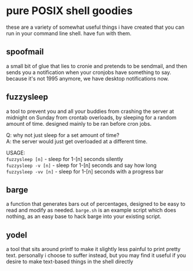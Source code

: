 # pure POSIX shell goodies
these are a variety of somewhat useful things i have created that you can run in your command line shell. have fun with them.

## spoofmail
a small bit of glue that lies to cronie and pretends to be sendmail, and then sends you a notification when your cronjobs have something to say. because it's not 1995 anymore, we have desktop notifications now.

## fuzzysleep
a tool to prevent you and all your buddies from crashing the server at midnight on Sunday from crontab overloads, by sleeping for a random amount of time. designed mainly to be ran before cron jobs.

Q: why not just sleep for a set amount of time?  
A: the server would just get overloaded at a different time.

USAGE:  
```fuzzysleep [n]``` - sleep for 1-[n] seconds silently  
```fuzzysleep -v [n]``` - sleep for 1-[n] seconds and say how long  
```fuzzysleep -vv [n]``` - sleep for 1-[n] seconds with a progress bar  

## barge
a function that generates bars out of percentages, designed to be easy to read and modify as needed. ```barge.sh``` is an example script which does nothing, as an easy base to hack barge into your existing script.

## yodel
a tool that sits around printf to make it slightly less painful to print pretty text. personally i choose to suffer instead, but you may find it useful if you desire to make text-based things in the shell directly

